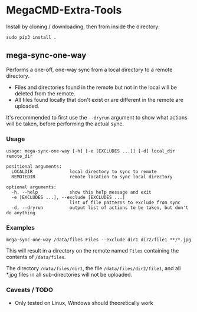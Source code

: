 # MegaCMD-Extra-Tools

Install by cloning / downloading, then from inside the directory:
    
`sudo pip3 install .`


## mega-sync-one-way

Performs a one-off, one-way sync from a local directory to a remote directory.

* Files and directories found in the remote but not in the local will be deleted from the remote.
* All files found locally that don't exist or are different in the remote are uploaded.

It's recommended to first use the `--dryrun` argument to show what actions will be taken, before performing the actual sync.

### Usage

```
usage: mega-sync-one-way [-h] [-e [EXCLUDES ...]] [-d] local_dir remote_dir

positional arguments:
  LOCALDIR              local directory to sync to remote
  REMOTEDIR             remote location to sync local directory

optional arguments:
  -h, --help            show this help message and exit
  -e [EXCLUDES ...], --exclude [EXCLUDES ...]
                        list of file patterns to exclude from sync
  -d, --dryrun          output list of actions to be taken, but don't do anything
```

### Examples

`mega-sync-one-way /data/files Files --exclude dir1 dir2/file1 **/*.jpg`

This will result in a directory on the remote named `Files` containing the contents of `/data/files`.

The directory `/data/files/dir1`, the file `/data/files/dir2/file1`, and all *.jpg files in all sub-directories will not be uploaded.

### Caveats / TODO

* Only tested on Linux, Windows should theoretically work

